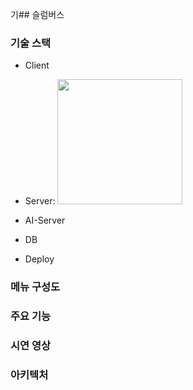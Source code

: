 기## 슬럼버스




### 기술 스택
- Client
- Server: <img src="https://img.shields.io/badge/springboot-6DB33F?style=for-the-badge&logo=springboot&logoColor=white" width="200"/>

- AI-Server
- DB
- Deploy

### 메뉴 구성도

### 주요 기능

### 시연 영상

### 아키텍처










<!--

**Here are some ideas to get you started:**

🙋‍♀️ A short introduction - what is your organization all about?
🌈 Contribution guidelines - how can the community get involved?
👩‍💻 Useful resources - where can the community find your docs? Is there anything else the community should know?
🍿 Fun facts - what does your team eat for breakfast?
🧙 Remember, you can do mighty things with the power of [Markdown](https://docs.github.com/github/writing-on-github/getting-started-with-writing-and-formatting-on-github/basic-writing-and-formatting-syntax)
-->
